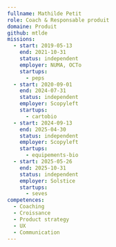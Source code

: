 ```yaml
---
fullname: Mathilde Petit
role: Coach & Responsable produit
domaine: Produit
github: mtlde
missions:
  - start: 2019-05-13
    end: 2021-10-31
    status: independent
    employer: NUMA, OCTo
    startups:
      - peps
  - start: 2020-09-01
    end: 2024-07-31
    status: independent
    employer: Scopyleft
    startups:
      - cartobio
  - start: 2024-09-13
    end: 2025-04-30
    status: independent
    employer: Scopyleft
    startups:
      - equipements-bio
  - start: 2025-05-26
    end: 2025-10-31
    status: independent
    employer: Solstice
    startups:
      - seves
competences:
  - Coaching
  - Croissance
  - Product strategy
  - UX
  - Communication
---
```

